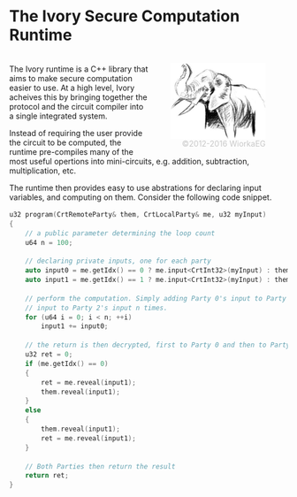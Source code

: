 # The Ivory Secure Computation Runtime

<div style="float:right;width:50%;" align="right">
 <figure>
    <img style="width:300px" align="right" src="icon.jpg" alt="Ivory Logo">
  <figcaption>   <font  color="#C8C8C8"> &copy;2012-2016 WiorkaEG</font></figcaption>
</figure> 
</div>
</br>
The Ivory runtime is a C++ library that aims to make secure computation easier to use. At a high level, Ivory acheives this by bringing together the protocol and the circuit compiler into a single integrated system. 

Instead of requiring the user provide the circuit to be computed, the runtime pre-compiles many of the most useful opertions into mini-circuits, e.g. addition, subtraction, multiplication, etc.

The runtime then provides easy to use abstrations for declaring input variables, and computing on them. Consider the following code snippet. 

```c++
u32 program(CrtRemoteParty& them, CrtLocalParty& me, u32 myInput)
{
    // a public parameter determining the loop count
    u64 n = 100;

    // declaring private inputs, one for each party
    auto input0 = me.getIdx() == 0 ? me.input<CrtInt32>(myInput) : them.input<CrtInt32>();
    auto input1 = me.getIdx() == 1 ? me.input<CrtInt32>(myInput) : them.input<CrtInt32>();

    // perform the computation. Simply adding Party 0's input to Party 1's input
    // input to Party 2's input n times.
    for (u64 i = 0; i < n; ++i)
        input1 += input0;

    // the return is then decrypted, first to Party 0 and then to Party 1.
    u32 ret = 0;
    if (me.getIdx() == 0)
    {
        ret = me.reveal(input1);
        them.reveal(input1);
    }
    else
    {
        them.reveal(input1);
        ret = me.reveal(input1);
    }

    // Both Parties then return the result
    return ret;
}
```
